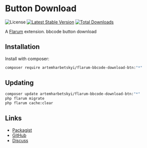 # Button Download

![License](https://img.shields.io/badge/license-GPL-1.0-or-later-blue.svg) [![Latest Stable Version](https://img.shields.io/packagist/v/artemharbetskyi/flarum-bbcode-download-btn.svg)](https://packagist.org/packages/artemharbetskyi/flarum-bbcode-download-btn) [![Total Downloads](https://img.shields.io/packagist/dt/artemharbetskyi/flarum-bbcode-download-btn.svg)](https://packagist.org/packages/artemharbetskyi/flarum-bbcode-download-btn)

A [Flarum](http://flarum.org) extension. bbcode button download

## Installation

Install with composer:

```sh
composer require artemharbetskyi/flarum-bbcode-download-btn:"*"
```

## Updating

```sh
composer update artemharbetskyi/flarum-bbcode-download-btn:"*"
php flarum migrate
php flarum cache:clear
```

## Links

- [Packagist](https://packagist.org/packages/artemharbetskyi/flarum-bbcode-download-btn)
- [GitHub](https://github.com/artemharbetskyi/flarum-bbcode-download-btn)
- [Discuss](https://discuss.flarum.org/d/PUT_DISCUSS_SLUG_HERE)
